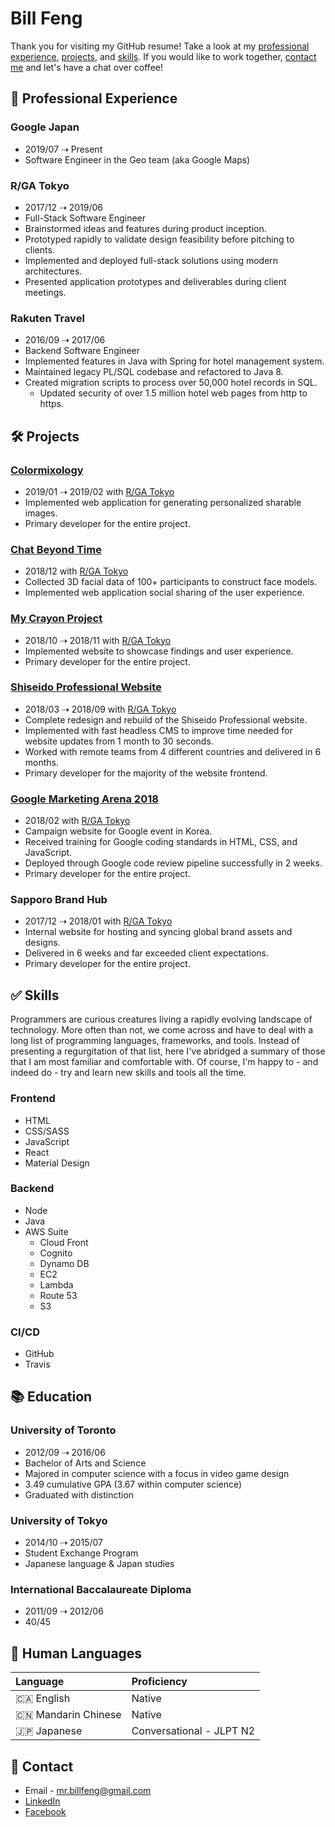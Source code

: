 # Bill Feng

Thank you for visiting my GitHub resume! Take a look at my
[professional experience](#-professional-experience), [projects](#-projects),
and [skills](#-skills). If you would like to work together,
[contact me](#-contact) and let's have a chat over coffee!

## 💼 Professional Experience

### Google Japan

- 2019/07 ⇢ Present
- Software Engineer in the Geo team (aka Google Maps)

### R/GA Tokyo

- 2017/12 ⇢ 2019/06
- Full-Stack Software Engineer
- Brainstormed ideas and features during product inception.
- Prototyped rapidly to validate design feasibility before pitching to clients.
- Implemented and deployed full-stack solutions using modern architectures.
- Presented application prototypes and deliverables during client meetings.

### Rakuten Travel

- 2016/09 ⇢ 2017/06
- Backend Software Engineer
- Implemented features in Java with Spring for hotel management system.
- Maintained legacy PL/SQL codebase and refactored to Java 8.
- Created migration scripts to process over 50,000 hotel records in SQL.
  - Updated security of over 1.5 million hotel web pages from http to https.

## 🛠 Projects

### [Colormixology](http://colormixology.com)

- 2019/01 ⇢ 2019/02 with [R/GA Tokyo](#rga-tokyo)
- Implemented web application for generating personalized sharable images.
- Primary developer for the entire project.

### [Chat Beyond Time](https://spark.shiseido.co.jp/beyondtime)

- 2018/12 with [R/GA Tokyo](#rga-tokyo)
- Collected 3D facial data of 100+ participants to construct face models.
- Implemented web application social sharing of the user experience.

### [My Crayon Project](https://www.rga.com/work/case-studies/shiseido-my-crayon-project)

- 2018/10 ⇢ 2018/11 with [R/GA Tokyo](#rga-tokyo)
- Implemented website to showcase findings and user experience.
- Primary developer for the entire project.

### [Shiseido Professional Website](https://www.shiseido-professional.com/en)

- 2018/03 ⇢ 2018/09 with [R/GA Tokyo](#rga-tokyo)
- Complete redesign and rebuild of the Shiseido Professional website.
- Implemented with fast headless CMS to improve time needed for website updates
  from 1 month to 30 seconds.
- Worked with remote teams from 4 different countries and delivered in 6 months.
- Primary developer for the majority of the website frontend.

### [Google Marketing Arena 2018](http://get.google.co.kr/marketingarena2018/)

- 2018/02 with [R/GA Tokyo](#rga-tokyo)
- Campaign website for Google event in Korea.
- Received training for Google coding standards in HTML, CSS, and JavaScript.
- Deployed through Google code review pipeline successfully in 2 weeks.
- Primary developer for the entire project.

### Sapporo Brand Hub

- 2017/12 ⇢ 2018/01 with [R/GA Tokyo](#rga-tokyo)
- Internal website for hosting and syncing global brand assets and designs.
- Delivered in 6 weeks and far exceeded client expectations.
- Primary developer for the entire project.

## ✅ Skills

Programmers are curious creatures living a rapidly evolving landscape of
technology. More often than not, we come across and have to deal with a long
list of programming languages, frameworks, and tools. Instead of presenting a
regurgitation of that list, here I've abridged a summary of those that I am most
familiar and comfortable with. Of course, I'm happy to - and indeed do - try and
learn new skills and tools all the time.

### Frontend

- HTML
- CSS/SASS
- JavaScript
- React
- Material Design

### Backend

- Node
- Java
- AWS Suite
  - Cloud Front
  - Cognito
  - Dynamo DB
  - EC2
  - Lambda
  - Route 53
  - S3

### CI/CD

- GitHub
- Travis

## 📚 Education

### University of Toronto

- 2012/09 ⇢ 2016/06
- Bachelor of Arts and Science
- Majored in computer science with a focus in video game design
- 3.49 cumulative GPA (3.67 within computer science)
- Graduated with distinction

### University of Tokyo

- 2014/10 ⇢ 2015/07
- Student Exchange Program
- Japanese language & Japan studies

### International Baccalaureate Diploma

- 2011/09 ⇢ 2012/06
- 40/45

## 💬 Human Languages

| Language            | Proficiency              |
| :------------------ | :----------------------- |
| 🇨🇦 English          | Native                   |
| 🇨🇳 Mandarin Chinese | Native                   |
| 🇯🇵 Japanese         | Conversational - JLPT N2 |

## 📲 Contact

- Email - [mr.billfeng@gmail.com](mailto:mr.billfeng@gmail.com)
- [LinkedIn](https://www.linkedin.com/in/bill-feng/)
- [Facebook](https://www.facebook.com/mr.billfeng)
